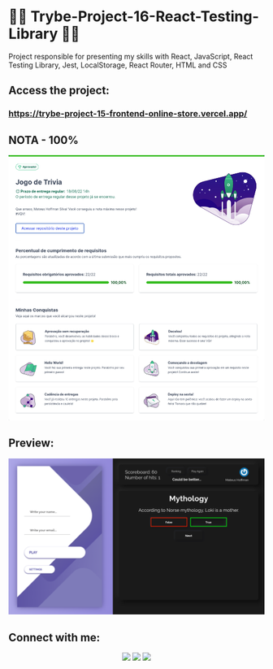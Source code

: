 # 💚💚 Trybe-Project-16-React-Testing-Library 💚💚

Project responsible for presenting my skills with React, JavaScript, React Testing Library, Jest, LocalStorage, React Router, HTML and CSS

## Access the project:
### https://trybe-project-15-frontend-online-store.vercel.app/

## NOTA - 100%

<div align="center" margin="50px">
	<img src="img/c.png"/>
</div>

## Preview:

<div align="center" margin="50px">
	<img src="img/a.png"/>
</div>

## Connect with me:

<div align="center" margin="50px">
	  <a href = "mailto:mateushoffmandev@gmail.com"><img src="https://img.shields.io/badge/-Gmail-%23333?style=for-the-badge&logo=gmail&logoColor=white" target="_blank"></a>
	<a href="https://www.linkedin.com/in/mateushoffman/" target="_blank"><img src="https://img.shields.io/badge/-LinkedIn-%230077B5?style=for-the-badge&logo=linkedin&logoColor=white" target="_blank"></a>
	<a href="https://github.com/MateusHoffman" target="_blank"><img src="https://img.shields.io/badge/-GitHub-%23333?style=for-the-badge&logo=github&logoColor=white" target="_blank"></a>
</div>
